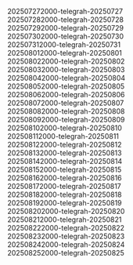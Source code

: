 202507272000-telegrah-20250727  
202507282000-telegrah-20250728  
202507292000-telegrah-20250729  
202507302000-telegrah-20250730  
202507312000-telegrah-20250731  
202508012000-telegrah-20250801  
202508022000-telegrah-20250802  
202508032000-telegrah-20250803  
202508042000-telegrah-20250804  
202508052000-telegrah-20250805  
202508062000-telegrah-20250806  
202508072000-telegrah-20250807  
202508082000-telegrah-20250808  
202508092000-telegrah-20250809  
202508102000-telegrah-20250810  
202508112000-telegrah-20250811  
202508122000-telegrah-20250812  
202508132000-telegrah-20250813  
202508142000-telegrah-20250814  
202508152000-telegrah-20250815  
202508162000-telegrah-20250816  
202508172000-telegrah-20250817  
202508182000-telegrah-20250818  
202508192000-telegrah-20250819  
202508202000-telegrah-20250820  
202508212000-telegrah-20250821  
202508222000-telegrah-20250822  
202508232000-telegrah-20250823  
202508242000-telegrah-20250824  
202508252000-telegrah-20250825
